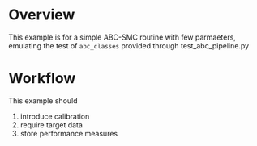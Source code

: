 # Overview
This example is for a simple ABC-SMC routine with few parmaeters, emulating the test of `abc_classes` provided through test_abc_pipeline.py

# Workflow
This example should
1. introduce calibration
2. require target data
3. store performance measures
